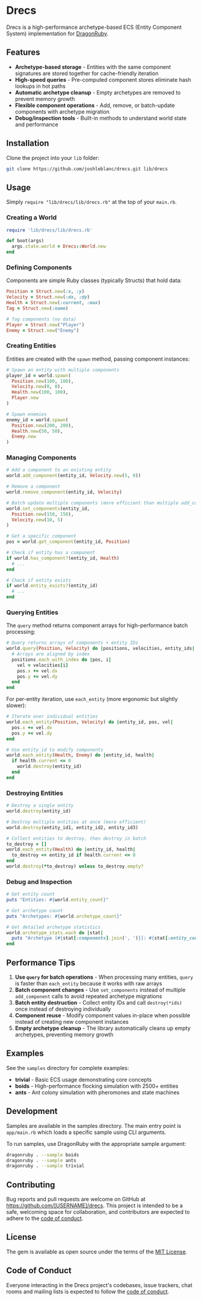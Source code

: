 # Drecs

Drecs is a high-performance archetype-based ECS (Entity Component System) implementation for [DragonRuby](https://dragonruby.org/toolkit/game).

## Features

- **Archetype-based storage** - Entities with the same component signatures are stored together for cache-friendly iteration
- **High-speed queries** - Pre-computed component stores eliminate hash lookups in hot paths
- **Automatic archetype cleanup** - Empty archetypes are removed to prevent memory growth
- **Flexible component operations** - Add, remove, or batch-update components with archetype migration
- **Debug/inspection tools** - Built-in methods to understand world state and performance

## Installation

Clone the project into your `lib` folder:

```bash
git clone https://github.com/joshleblanc/drecs.git lib/drecs
```

## Usage

Simply `require "lib/drecs/lib/drecs.rb"` at the top of your `main.rb`.

### Creating a World

```ruby
require 'lib/drecs/lib/drecs.rb'

def boot(args)
  args.state.world = Drecs::World.new
end
```

### Defining Components

Components are simple Ruby classes (typically Structs) that hold data:

```ruby
Position = Struct.new(:x, :y)
Velocity = Struct.new(:dx, :dy)
Health = Struct.new(:current, :max)
Tag = Struct.new(:name)

# Tag components (no data)
Player = Struct.new("Player")
Enemy = Struct.new("Enemy")
```

### Creating Entities

Entities are created with the `spawn` method, passing component instances:

```ruby
# Spawn an entity with multiple components
player_id = world.spawn(
  Position.new(100, 100),
  Velocity.new(0, 0),
  Health.new(100, 100),
  Player.new
)

# Spawn enemies
enemy_id = world.spawn(
  Position.new(200, 200),
  Health.new(50, 50),
  Enemy.new
)
```

### Managing Components

```ruby
# Add a component to an existing entity
world.add_component(entity_id, Velocity.new(5, 0))

# Remove a component
world.remove_component(entity_id, Velocity)

# Batch update multiple components (more efficient than multiple add_component calls)
world.set_components(entity_id,
  Position.new(150, 150),
  Velocity.new(10, 5)
)

# Get a specific component
pos = world.get_component(entity_id, Position)

# Check if entity has a component
if world.has_component?(entity_id, Health)
  # ...
end

# Check if entity exists
if world.entity_exists?(entity_id)
  # ...
end
```

### Querying Entities

The `query` method returns component arrays for high-performance batch processing:

```ruby
# Query returns arrays of components + entity IDs
world.query(Position, Velocity) do |positions, velocities, entity_ids|
  # Arrays are aligned by index
  positions.each_with_index do |pos, i|
    vel = velocities[i]
    pos.x += vel.dx
    pos.y += vel.dy
  end
end
```

For per-entity iteration, use `each_entity` (more ergonomic but slightly slower):

```ruby
# Iterate over individual entities
world.each_entity(Position, Velocity) do |entity_id, pos, vel|
  pos.x += vel.dx
  pos.y += vel.dy
end

# Use entity_id to modify components
world.each_entity(Health, Enemy) do |entity_id, health|
  if health.current <= 0
    world.destroy(entity_id)
  end
end
```

### Destroying Entities

```ruby
# Destroy a single entity
world.destroy(entity_id)

# Destroy multiple entities at once (more efficient)
world.destroy(entity_id1, entity_id2, entity_id3)

# Collect entities to destroy, then destroy in batch
to_destroy = []
world.each_entity(Health) do |entity_id, health|
  to_destroy << entity_id if health.current <= 0
end
world.destroy(*to_destroy) unless to_destroy.empty?
```

### Debug and Inspection

```ruby
# Get entity count
puts "Entities: #{world.entity_count}"

# Get archetype count
puts "Archetypes: #{world.archetype_count}"

# Get detailed archetype statistics
world.archetype_stats.each do |stat|
  puts "Archetype [#{stat[:components].join(', ')}]: #{stat[:entity_count]} entities"
end
```

## Performance Tips

1. **Use `query` for batch operations** - When processing many entities, `query` is faster than `each_entity` because it works with raw arrays
2. **Batch component changes** - Use `set_components` instead of multiple `add_component` calls to avoid repeated archetype migrations
3. **Batch entity destruction** - Collect entity IDs and call `destroy(*ids)` once instead of destroying individually
4. **Component reuse** - Modify component values in-place when possible instead of creating new component instances
5. **Empty archetype cleanup** - The library automatically cleans up empty archetypes, preventing memory growth

## Examples

See the `samples` directory for complete examples:

- **trivial** - Basic ECS usage demonstrating core concepts
- **boids** - High-performance flocking simulation with 2500+ entities
- **ants** - Ant colony simulation with pheromones and state machines

## Development

Samples are available in the samples directory. The main entry point is `app/main.rb` which loads a specific sample using CLI arguments.

To run samples, use DragonRuby with the appropriate sample argument:
```bash
dragonruby . --sample boids
dragonruby . --sample ants
dragonruby . --sample trivial
```

## Contributing

Bug reports and pull requests are welcome on GitHub at https://github.com/[USERNAME]/drecs. This project is intended to be a safe, welcoming space for collaboration, and contributors are expected to adhere to the [code of conduct](https://github.com/[USERNAME]/drecs/blob/master/CODE_OF_CONDUCT.md).

## License

The gem is available as open source under the terms of the [MIT License](https://opensource.org/licenses/MIT).

## Code of Conduct

Everyone interacting in the Drecs project's codebases, issue trackers, chat rooms and mailing lists is expected to follow the [code of conduct](https://github.com/[USERNAME]/drecs/blob/master/CODE_OF_CONDUCT.md).
